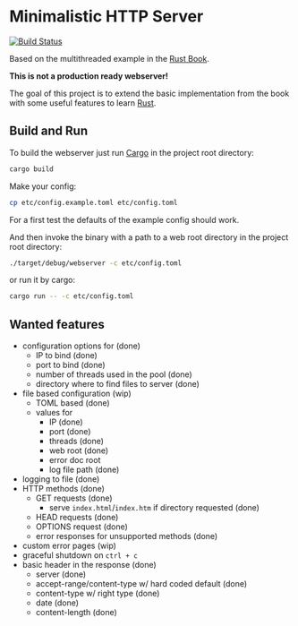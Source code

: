 # Minimalistic HTTP Server

[![Build Status](https://travis-ci.org/Weltraumschaf/webserver.svg?branch=master)](https://travis-ci.org/Weltraumschaf/webserver)

Based on the multithreaded example in the [Rust Book][rust-book].

**This is not a production ready webserver!**

The goal of this project is to extend the basic implementation from the book with some useful features to learn [Rust][rust-lang].

## Build and Run

To build the webserver just run [Cargo][cargo] in the project root directory:

```bash
cargo build
```

Make your config:
```bash
cp etc/config.example.toml etc/config.toml
```

For a first test the defaults of the example config should work.

And then invoke the binary with a path to a web root directory in the project root directory:

```bash
./target/debug/webserver -c etc/config.toml
```

or run it by cargo:

```bash
cargo run -- -c etc/config.toml
```

## Wanted features

- configuration options for (done)
    - IP to bind (done)
    - port to bind (done)
    - number of threads used in the pool (done)
    - directory where to find files to server (done)
- file based configuration (wip)
    - TOML based (done)
    - values for 
        - IP  (done)
        - port  (done)
        - threads  (done)
        - web root  (done)
        - error doc root
        - log file path (done)
- logging to file (done)
- HTTP methods (done)
    - GET requests (done)
        - serve `index.html`/`index.htm` if directory requested (done)
    - HEAD requests (done)
    - OPTIONS request (done)
    - error responses for unsupported methods (done)
- custom error pages (wip)
- graceful shutdown on `ctrl + c`
- basic header in the response (done)
    - server (done)
    - accept-range/content-type w/ hard coded default (done)
    - content-type w/ right type (done)
    - date (done)
    - content-length (done)
    
[rust-book]:    https://doc.rust-lang.org/stable/book/second-edition/ch20-00-final-project-a-web-server.html
[rust-lang]:    https://www.rust-lang.org/
[cargo]:        https://doc.rust-lang.org/cargo/
